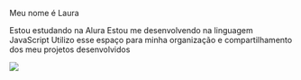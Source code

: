 Meu nome é Laura

Estou estudando na Alura
Estou me desenvolvendo na linguagem JavaScript
Utilizo esse espaço para minha organização e compartilhamento dos meu projetos desenvolvidos

![](https://imagen.research.google/main_gallery_images/a-brain-riding-a-rocketship.jpg)
